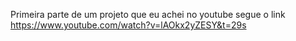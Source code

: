 Primeira parte de um projeto que eu achei no youtube segue o link
https://www.youtube.com/watch?v=lAOkx2yZESY&t=29s
